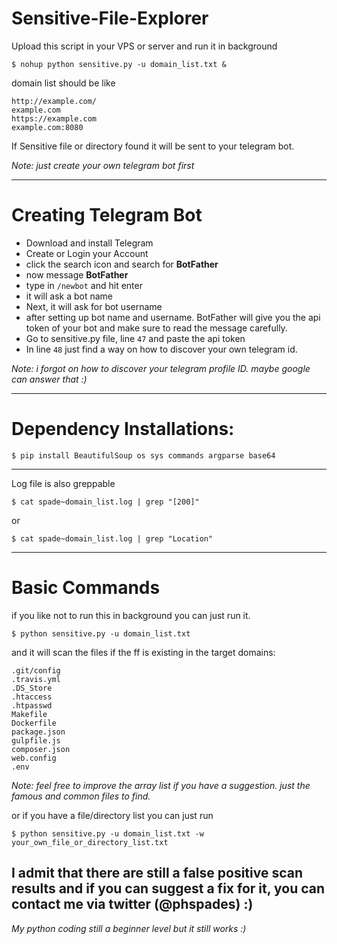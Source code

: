 # Sensitive-File-Explorer

Upload this script in your VPS or server and run it in background

`$ nohup python sensitive.py -u domain_list.txt &`

domain list should be like
```
http://example.com/
example.com
https://example.com
example.com:8080
```

If Sensitive file or directory found it will be sent to your telegram bot.

_Note: just create your own telegram bot first_

-----------------------------
# Creating Telegram Bot
* Download and install Telegram
* Create or Login your Account
* click the search icon and search for **BotFather**
* now message **BotFather**
* type in `/newbot` and hit enter
* it will ask a bot name
* Next, it will ask for bot username
* after setting up bot name and username. BotFather will give you the api token of your bot and make sure to read the message carefully.
* Go to sensitive.py file, line `47` and paste the api token
* In line `48` just find a way on how to discover your own telegram id.

_Note: i forgot on how to discover your telegram profile ID. maybe google can answer that :)_

-----------------------------
# Dependency Installations:

`$ pip install BeautifulSoup os sys commands argparse base64`

-----------------------------

Log file is also greppable

`$ cat spade~domain_list.log | grep "[200]"`

or

`$ cat spade~domain_list.log | grep "Location"`

-----------------------------
# Basic Commands

if you like not to run this in background you can just run it.

`$ python sensitive.py -u domain_list.txt`

and it will scan the files if the ff is existing in the target domains:

```
.git/config
.travis.yml
.DS_Store
.htaccess
.htpasswd
Makefile
Dockerfile
package.json
gulpfile.js
composer.json
web.config
.env
```

_Note: feel free to improve the array list if you have a suggestion. just the famous and common files to find._

or if you have a file/directory list you can just run

`$ python sensitive.py -u domain_list.txt -w your_own_file_or_directory_list.txt`

## I admit that there are still a false positive scan results and if you can suggest a fix for it, you can contact me via twitter (@phspades) :)
_My python coding still a beginner level but it still works :)_
